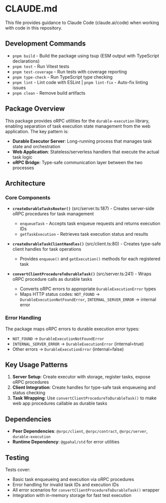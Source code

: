 # CLAUDE.md

This file provides guidance to Claude Code (claude.ai/code) when working with code in this repository.

## Development Commands

- `pnpm build` - Build the package using tsup (ESM output with TypeScript declarations)
- `pnpm test` - Run Vitest tests
- `pnpm test-coverage` - Run tests with coverage reporting
- `pnpm type-check` - Run TypeScript type checking
- `pnpm lint` - Lint code with ESLint | `pnpm lint-fix` - Auto-fix linting issues
- `pnpm clean` - Remove build artifacts

## Package Overview

This package provides oRPC utilities for the `durable-execution` library, enabling separation of task execution state management from the web application. The key pattern is:

- **Durable Executor Server**: Long-running process that manages task state and orchestration
- **Web Application**: Stateless/serverless handlers that execute the actual task logic
- **oRPC Bridge**: Type-safe communication layer between the two processes

## Architecture

### Core Components

- **`createDurableTasksRouter()`** (src/server.ts:187) - Creates server-side oRPC procedures for task management
  - `enqueueTask` - Accepts task enqueue requests and returns execution IDs
  - `getTaskExecution` - Retrieves task execution status and results

- **`createDurableTaskClientHandles()`** (src/client.ts:80) - Creates type-safe client handles for task operations
  - Provides `enqueue()` and `getExecution()` methods for each registered task

- **`convertClientProcedureToDurableTask()`** (src/server.ts:241) - Wraps oRPC procedure calls as durable tasks
  - Converts oRPC errors to appropriate `DurableExecutionError` types
  - Maps HTTP status codes: `NOT_FOUND` → `DurableExecutionNotFoundError`, `INTERNAL_SERVER_ERROR` → internal error

### Error Handling

The package maps oRPC errors to durable execution error types:

- `NOT_FOUND` → `DurableExecutionNotFoundError`
- `INTERNAL_SERVER_ERROR` → `DurableExecutionError` (internal=true)
- Other errors → `DurableExecutionError` (internal=false)

## Key Usage Patterns

1. **Server Setup**: Create executor with storage, register tasks, expose oRPC procedures
2. **Client Integration**: Create handles for type-safe task enqueueing and status checking
3. **Task Wrapping**: Use `convertClientProcedureToDurableTask()` to make web app procedures callable as durable tasks

## Dependencies

- **Peer Dependencies**: `@orpc/client`, `@orpc/contract`, `@orpc/server`, `durable-execution`
- **Runtime Dependency**: `@gpahal/std` for error utilities

## Testing

Tests cover:

- Basic task enqueueing and execution via oRPC procedures
- Error handling for invalid task IDs and execution IDs
- All error scenarios for `convertClientProcedureToDurableTask()` wrapper
- Integration with in-memory storage for fast test execution
